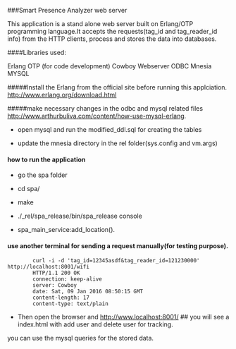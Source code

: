 ###Smart Presence Analyzer web server

This application is a stand alone web server built on Erlang/OTP programming language.It accepts the requests(tag_id and tag_reader_id info) from the HTTP clients, process and stores the data into databases.

####Libraries used:

Erlang OTP (for code development)
Cowboy Webserver
ODBC
Mnesia
MYSQL


#####Install the Erlang from the official site before running this applciation.
    http://www.erlang.org/download.html

#####make necessary changes in the odbc and mysql related files 
    http://www.arthurbuliva.com/content/how-use-mysql-erlang.

- open mysql and run the modified_ddl.sql for creating the tables

- update the mnesia directory in the rel folder(sys.config and vm.args)


#### how to run the application
- go the spa folder 

- cd spa/

- make

- ./_rel/spa_release/bin/spa_release console

- spa_main_service:add_location().


#### use another terminal for sending a request manually(for testing purpose).
            curl -i -d 'tag_id=12345asdf&tag_reader_id=121230000' http://localhost:8001/wifi
            HTTP/1.1 200 OK
            connection: keep-alive
            server: Cowboy
            date: Sat, 09 Jan 2016 08:50:15 GMT
            content-length: 17
            content-type: text/plain



- Then open the browser and http://www.localhost:8001/  ## you will see a index.html with add user and delete user for tracking.

you can use the mysql queries for the stored data.


